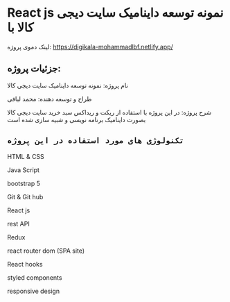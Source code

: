 # React js نمونه توسعه داینامیک سایت دیجی کالا با
 
لینک دموی پروژه: https://digikala-mohammadlbf.netlify.app/



## جزئیات پروژه:
 نام پروژه: نمونه توسعه داینامیک سایت دیجی کالا 


طراح و توسعه دهنده: محمد لبافی

شرح پروژه:
در این پروژه با استفاده از ریکت و ریداکس سبد خرید سایت دیجی کالا بصورت داینامیک برنامه نویسی و شبیه سازی شده است  


## `تکنولوژی های مورد استفاده در این پروژه`
HTML & CSS

Java Script

bootstrap 5

Git & Git hub

React js

rest API

Redux

react router dom (SPA site)

React hooks

styled components

responsive design
